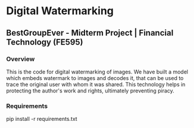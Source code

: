 # Digital Watermarking 
## BestGroupEver - Midterm Project | Financial Technology (FE595)

### Overview
This is the code for digital watermarking of images. We have built a model which embeds watermark to images and decodes it, that can be used to trace the original user with whom it was shared. This technology helps in protecting the author's work and rights, ultimately preventing piracy.

### Requirements
pip install -r requirements.txt 
